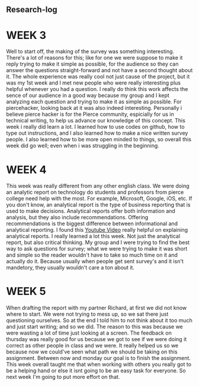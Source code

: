 ## Research-log

# WEEK 3




Well to start off, the making of the survey was something interesting.
There's a lot of reasons for this; like for one we were suppose to make it reply trying to make it simple as possible, for the audience so they can answer the questions straight-forward and not have a second thought about it.
The whole experience was really cool not just cause of the project, but it was my 1st week and I met new people who were really interesting plus helpful whenever you had a question.
I really do think this work affects the sence of our audience in a good way because my group and I kept analyzing each question and trying to make it as simple as possible. For piercehacker, looking back at it was also indeed interesting. Personally i believe pierce hacker is for the Pierce community, espicially for us in technical writing, to help us advance our knowledge of this concept. This week i really did learn a lot. I learned how to use codes on github, how to type out instructions, and I also learned how to make a nice written survey people. I also learned how to be more open minded to things, so overall this week did go well; even when i was struggling in the beginning.
# WEEK 4
This week was really different from any other english class. 
We were doing an analytic report on technology do students and professors from pierce college need help with the most.
For example, Microsoft, Google, iOS, etc. 
If you don't know, an analytical report is the type of business reporting that is used to make decisions. Analytical reports offer both information and analysis, but they also include recommendations. Offering recommendations is the biggest difference between informational and analytical reporting.
I found this [Youtube Video](https://www.youtube.com/watch?v=OSVEsZjGf30) really helpful on explaining analytical reports.
I really learned a lot this week. 
Not just the analytical report, but also critical thinking.
My group and I were trying to find the best way to ask questions for survey; what we were trying to make it was short and simple so the reader wouldn't have to take so much time on it and actually do it.
Because usually when people get sent survey's and it isn't mandetory, they usually wouldn't care a ton about it.
# WEEK 5
When drafting the report with my partner Richard, at first we did not know where to start. We were not trying to mess up, so we sat there just questioning ourselves. So at the end I told him to not think about it too much and just start writing; and so we did. The reason to this was because we were wasting a lot of time just looking at a screen. The feedback on thursday was really good for us because we got to see if we were doing it correct as other people in class and we were. It really helped us so we because now we could've seen what path we should be taking on this assignment. Between now and monday our goal is to finish the assignment. This week overall taught me that when working with others you really got to be a helping hand or else it isnt going to be an easy task for everyone. So next week I'm going to put more effort on that. 
